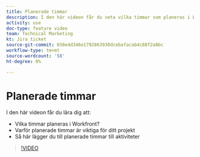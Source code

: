 ```yaml
---
title: Planerade timmar
description: I den här videon får du veta vilka timmar som planeras i Workfront, varför det är viktigt med planerade timmar i projektet och hur du lägger till planerade timmar i uppgifter
activity: use
doc-type: feature video
team: Technical Marketing
kt: Jira ticket
source-git-commit: 650e4d346e1792863930dcebafacab4c88f2a8bc
workflow-type: tm+mt
source-wordcount: '58'
ht-degree: 0%

---
```


# Planerade timmar

I den här videon får du lära dig att:

* Vilka timmar planeras i Workfront?
* Varför planerade timmar är viktiga för ditt projekt
* Så här lägger du till planerade timmar till aktiviteter

>[!VIDEO](https://video.tv.adobe.com/v/335090/?quality=12&learn=on)